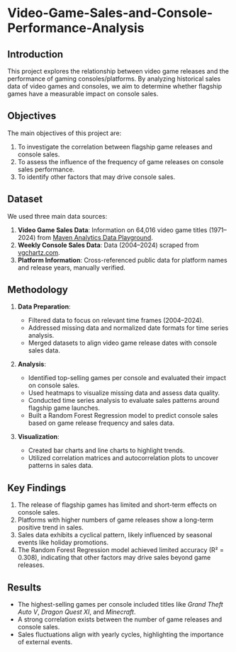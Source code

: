 # Video-Game-Sales-and-Console-Performance-Analysis

## Introduction
This project explores the relationship between video game releases and the performance of gaming consoles/platforms. By analyzing historical sales data of video games and consoles, we aim to determine whether flagship games have a measurable impact on console sales.

## Objectives
The main objectives of this project are:
1. To investigate the correlation between flagship game releases and console sales.
2. To assess the influence of the frequency of game releases on console sales performance.
3. To identify other factors that may drive console sales.

## Dataset
We used three main data sources:
1. **Video Game Sales Data**: Information on 64,016 video game titles (1971–2024) from [Maven Analytics Data Playground](https://www.mavenanalytics.io/data-playground).
2. **Weekly Console Sales Data**: Data (2004–2024) scraped from [vgchartz.com](https://www.vgchartz.com/).
3. **Platform Information**: Cross-referenced public data for platform names and release years, manually verified.

## Methodology
1. **Data Preparation**:
   - Filtered data to focus on relevant time frames (2004–2024).
   - Addressed missing data and normalized date formats for time series analysis.
   - Merged datasets to align video game release dates with console sales data.

2. **Analysis**:
   - Identified top-selling games per console and evaluated their impact on console sales.
   - Used heatmaps to visualize missing data and assess data quality.
   - Conducted time series analysis to evaluate sales patterns around flagship game launches.
   - Built a Random Forest Regression model to predict console sales based on game release frequency and sales data.

3. **Visualization**:
   - Created bar charts and line charts to highlight trends.
   - Utilized correlation matrices and autocorrelation plots to uncover patterns in sales data.

## Key Findings
1. The release of flagship games has limited and short-term effects on console sales.
2. Platforms with higher numbers of game releases show a long-term positive trend in sales.
3. Sales data exhibits a cyclical pattern, likely influenced by seasonal events like holiday promotions.
4. The Random Forest Regression model achieved limited accuracy (R² = 0.308), indicating that other factors may drive sales beyond game releases.

## Results
- The highest-selling games per console included titles like *Grand Theft Auto V*, *Dragon Quest XI*, and *Minecraft*.
- A strong correlation exists between the number of game releases and console sales.
- Sales fluctuations align with yearly cycles, highlighting the importance of external events.
